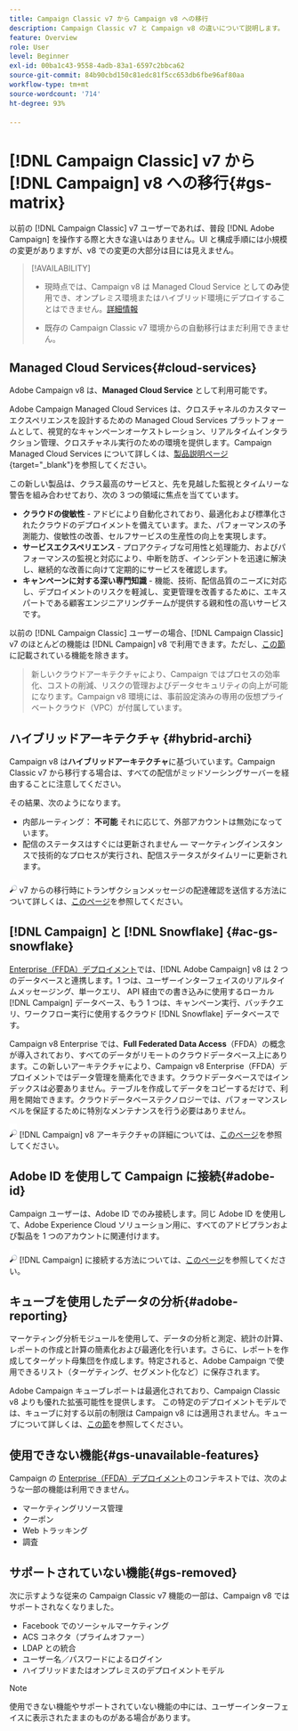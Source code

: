 ```yaml
---
title: Campaign Classic v7 から Campaign v8 への移行
description: Campaign Classic v7 と Campaign v8 の違いについて説明します。
feature: Overview
role: User
level: Beginner
exl-id: 00ba1c43-9558-4adb-83a1-6597c2bbca62
source-git-commit: 84b90cbd150c81edc81f5cc653db6fbe96af80aa
workflow-type: tm+mt
source-wordcount: '714'
ht-degree: 93%

---
```


# [!DNL Campaign Classic] v7 から [!DNL Campaign] v8 への移行{#gs-matrix}

以前の [!DNL Campaign Classic] v7 ユーザーであれば、普段 [!DNL Adobe Campaign] を操作する際と大きな違いはありません。UI と構成手順には小規模の変更がありますが、v8 での変更の大部分は目には見えません。

>[!AVAILABILITY]
>
>* 現時点では、Campaign v8 は Managed Cloud Service として&#x200B;**のみ**&#x200B;使用でき、オンプレミス環境またはハイブリッド環境にデプロイすることはできません。[詳細情報](#cloud-services)
>
>* 既存の Campaign Classic v7 環境からの自動移行はまだ利用できません。


## Managed Cloud Services{#cloud-services}

Adobe Campaign v8 は、**Managed Cloud Service** として利用可能です。

Adobe Campaign Managed Cloud Services は、クロスチャネルのカスタマーエクスペリエンスを設計するための Managed Cloud Services プラットフォームとして、視覚的なキャンペーンオーケストレーション、リアルタイムインタラクション管理、クロスチャネル実行のための環境を提供します。Campaign Managed Cloud Services について詳しくは、[製品説明ページ](https://helpx.adobe.com/jp/legal/product-descriptions/adobe-campaign-managed-cloud-services.html){target="_blank"}を参照してください。

この新しい製品は、クラス最高のサービスと、先を見越した監視とタイムリーな警告を組み合わせており、次の 3 つの領域に焦点を当てています。

* **クラウドの俊敏性** - アドビにより自動化されており、最適化および標準化されたクラウドのデプロイメントを備えています。また、パフォーマンスの予測能力、俊敏性の改善、セルフサービスの生産性の向上を実現します。
* **サービスエクスペリエンス** - プロアクティブな可用性と処理能力、およびパフォーマンスの監視と対応により、中断を防ぎ、インシデントを迅速に解決し、継続的な改善に向けて定期的にサービスを確認します。
* **キャンペーンに対する深い専門知識** - 機能、技術、配信品質のニーズに対応し、デプロイメントのリスクを軽減し、変更管理を改善するために、エキスパートである顧客エンジニアリングチームが提供する親和性の高いサービスです。

以前の [!DNL Campaign Classic] ユーザーの場合、[!DNL Campaign Classic] v7 のほとんどの機能は [!DNL Campaign] v8 で利用できます。ただし、[この節](#gs-removed)に記載されている機能を除きます。

>新しいクラウドアーキテクチャにより、Campaign ではプロセスの効率化、コストの削減、リスクの管理およびデータセキュリティの向上が可能になります。Campaign v8 環境には、事前設定済みの専用の仮想プライベートクラウド（VPC）が付属しています。


## ハイブリッドアーキテクチャ {#hybrid-archi}

Campaign v8 は&#x200B;**ハイブリッドアーキテクチャ**&#x200B;に基づいています。Campaign Classic v7 から移行する場合は、すべての配信がミッドソーシングサーバーを経由することに注意してください。

その結果、次のようになります。

* 内部ルーティング： **不可能** それに応じて、外部アカウントは無効になっています。
* 配信のステータスはすぐには更新されません — マーケティングインスタンスで技術的なプロセスが実行され、配信ステータスがタイムリーに更新されます。


![](../assets/do-not-localize/glass.png) v7 からの移行時にトランザクションメッセージの配達確認を送信する方法について詳しくは、[このページ](../send/transactional-template.md#transition-from-v7)を参照してください。


## [!DNL Campaign] と [!DNL Snowflake] {#ac-gs-snowflake}

[Enterprise（FFDA）デプロイメント](../architecture/enterprise-deployment.md)では、[!DNL Adobe Campaign] v8 は 2 つのデータベースと連携します。1 つは、ユーザーインターフェイスのリアルタイムメッセージング、単一クエリ、 API 経由での書き込みに使用するローカル [!DNL Campaign] データベース、もう 1 つは、キャンペーン実行、バッチクエリ、ワークフロー実行に使用するクラウド [!DNL Snowflake] データベースです。

Campaign v8 Enterprise では、**Full Federated Data Access**（FFDA）の概念が導入されており、すべてのデータがリモートのクラウドデータベース上にあります。この新しいアーキテクチャにより、Campaign v8 Enterprise（FFDA）デプロイメントではデータ管理を簡素化できます。クラウドデータベースではインデックスは必要ありません。テーブルを作成してデータをコピーするだけで、利用を開始できます。クラウドデータベーステクノロジーでは、パフォーマンスレベルを保証するために特別なメンテナンスを行う必要はありません。

![](../assets/do-not-localize/glass.png) [!DNL Campaign] v8 アーキテクチャの詳細については、[このページ](../architecture/architecture.md)を参照してください。


## Adobe ID を使用して Campaign に接続{#adobe-id}

Campaign ユーザーは、Adobe ID でのみ接続します。同じ Adobe ID を使用して、Adobe Experience Cloud ソリューション用に、すべてのアドビプランおよび製品を 1 つのアカウントに関連付けます。

![](../assets/do-not-localize/glass.png) [!DNL Campaign] に接続する方法については、[このページ](connect.md)を参照してください。

## キューブを使用したデータの分析{#adobe-reporting}

マーケティング分析モジュールを使用して、データの分析と測定、統計の計算、レポートの作成と計算の簡素化および最適化を行います。さらに、レポートを作成してターゲット母集団を作成します。特定されると、Adobe Campaign で使用できるリスト（ターゲティング、セグメント化など）に保存されます。

Adobe Campaign キューブレポートは最適化されており、Campaign Classic v8 よりも優れた拡張可能性を提供します。 この特定のデプロイメントモデルでは、キューブに対する以前の制限は Campaign v8 には適用されません。キューブについて詳しくは、[この節](../../v8/reporting/gs-cubes.md)を参照してください。

## 使用できない機能{#gs-unavailable-features}

Campaign の [Enterprise（FFDA）デプロイメント](../architecture/enterprise-deployment.md)のコンテキストでは、次のような一部の機能は利用できません。

* マーケティングリソース管理
* クーポン
* Web トラッキング
* 調査

## サポートされていない機能{#gs-removed}

次に示すような従来の Campaign Classic v7 機能の一部は、Campaign v8 ではサポートされなくなりました。

* Facebook でのソーシャルマーケティング
* ACS コネクタ（プライムオファー）
* LDAP との統合
* ユーザー名／パスワードによるログイン
* ハイブリッドまたはオンプレミスのデプロイメントモデル


>[!NOTE]
>
>使用できない機能やサポートされていない機能の中には、ユーザーインターフェイスに表示されたままのものがある場合があります。
